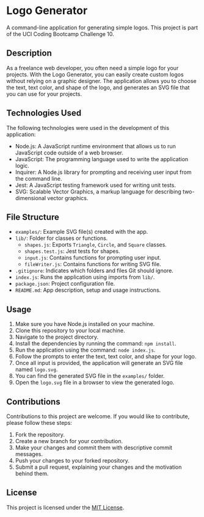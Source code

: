# Logo Generator

A command-line application for generating simple logos. This project is part of the UCI Coding Bootcamp Challenge 10.
 

## Description

As a freelance web developer, you often need a simple logo for your projects. With the Logo Generator, you can easily create custom logos without relying on a graphic designer. The application allows you to choose the text, text color, and shape of the logo, and generates an SVG file that you can use for your projects.

## Technologies Used

The following technologies were used in the development of this application:

- Node.js: A JavaScript runtime environment that allows us to run JavaScript code outside of a web browser.
- JavaScript: The programming language used to write the application logic.
- Inquirer: A Node.js library for prompting and receiving user input from the command line.
- Jest: A JavaScript testing framework used for writing unit tests.
- SVG: Scalable Vector Graphics, a markup language for describing two-dimensional vector graphics.

## File Structure

- `examples/`: Example SVG file(s) created with the app.
- `lib/`: Folder for classes or functions.
  - `shapes.js`: Exports `Triangle`, `Circle`, and `Square` classes.
  - `shapes.test.js`: Jest tests for shapes.
  - `input.js`: Contains functions for prompting user input.
  - `fileWriter.js`: Contains functions for writing SVG file.
- `.gitignore`: Indicates which folders and files Git should ignore.
- `index.js`: Runs the application using imports from `lib/`.
- `package.json`: Project configuration file.
- `README.md`: App description, setup and usage instructions.

## Usage

1. Make sure you have Node.js installed on your machine.
2. Clone this repository to your local machine.
3. Navigate to the project directory.
4. Install the dependencies by running the command: `npm install`.
5. Run the application using the command: `node index.js`.
6. Follow the prompts to enter the text, text color, and shape for your logo.
7. Once all input is provided, the application will generate an SVG file named `logo.svg`.
8. You can find the generated SVG file in the `examples/` folder.
9. Open the `logo.svg` file in a browser to view the generated logo.

## Contributions

Contributions to this project are welcome. If you would like to contribute, please follow these steps:

1. Fork the repository.
2. Create a new branch for your contribution.
3. Make your changes and commit them with descriptive commit messages.
4. Push your changes to your forked repository.
5. Submit a pull request, explaining your changes and the motivation behind them.

## License

This project is licensed under the [MIT License](LICENSE).

